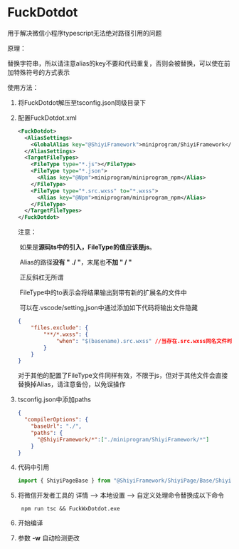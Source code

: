 # FuckDotdot

用于解决微信小程序typescript无法绝对路径引用的问题

原理：

​	替换字符串，所以请注意alias的key不要和代码重复，否则会被替换，可以使在前加特殊符号的方式表示

使用方法：

1. 将FuckDotdot解压至tsconfig.json同级目录下

2. 配置FuckDotdot.xml

   ```xml
   <FuckDotdot>
     <AliasSettings>
       <GlobalAlias key="@ShiyiFramework">miniprogram/ShiyiFramework</GlobalAlias>
     </AliasSettings>
     <TargetFileTypes>
       <FileType type="*.js"></FileType>
       <FileType type="*.json">	
         <Alias key="@Npm">miniprogram/miniprogram_npm</Alias>
       </FileType>
       <FileType type="*.src.wxss" to="*.wxss">	
         <Alias key="@Npm">miniprogram/miniprogram_npm</Alias>
       </FileType>
     </TargetFileTypes>
   </FuckDotdot>
   ```

   注意：

   ​	如果是**源码ts中的引入，FileType的值应该是js**。

   ​	Alias的路径**没有 " ./ "**，末尾也**不加 " / "** 

   ​	正反斜杠无所谓

   ​	FileType中的to表示会将结果输出到带有新的扩展名的文件中

   ​	可以在.vscode/setting,json中通过添加如下代码将输出文件隐藏

   ```json
   {
       "files.exclude": {
           "**/*.wxss": {
               "when": "$(basename).src.wxss" //当存在.src.wxss同名文件时将.wxss隐藏
           }
       }
   }
   ```

   对于其他的配置了FileType文件同样有效，不限于js，但对于其他文件会直接替换掉Alias，请注意备份，以免误操作

3. tsconfig.json中添加paths

   ```json
   {
     "compilerOptions": {
       "baseUrl": "./",
       "paths": {
         "@ShiyiFramework/*":["./miniprogram/ShiyiFramework/*"]
       }
   }
   ```

4. 代码中引用

   ```typescript
   import { ShiyiPageBase } from "@ShiyiFramework/ShiyiPage/Base/ShiyiPageBase";
   ```

5. 将微信开发者工具的 详情 --> 本地设置 --> 自定义处理命令替换成以下命令

   ```
    npm run tsc && FuckWxDotdot.exe
   ```

6. 开始编译

7. 参数 **-w**  自动检测更改

